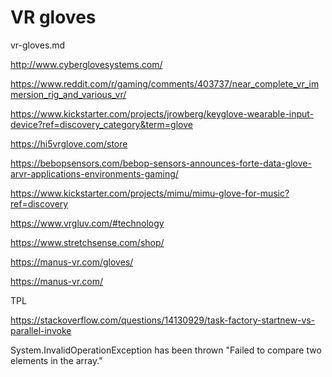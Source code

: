 # VR gloves

vr-gloves.md


http://www.cyberglovesystems.com/

https://www.reddit.com/r/gaming/comments/403737/near_complete_vr_immersion_rig_and_various_vr/

https://www.kickstarter.com/projects/jrowberg/keyglove-wearable-input-device?ref=discovery_category&term=glove

https://hi5vrglove.com/store

https://bebopsensors.com/bebop-sensors-announces-forte-data-glove-arvr-applications-environments-gaming/

https://www.kickstarter.com/projects/mimu/mimu-glove-for-music?ref=discovery

https://www.vrgluv.com/#technology

https://www.stretchsense.com/shop/

https://manus-vr.com/gloves/

https://manus-vr.com/




TPL

https://stackoverflow.com/questions/14130929/task-factory-startnew-vs-parallel-invoke


System.InvalidOperationException has been thrown
"Failed to compare two elements in the array."
